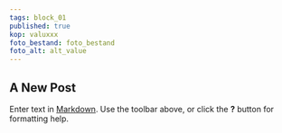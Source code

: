 ```yaml
---
tags: block_01
published: true
kop: valuxxx
foto_bestand: foto_bestand
foto_alt: alt_value
---
```

## A New Post

Enter text in [Markdown](http://daringfireball.net/projects/markdown/). Use the toolbar above, or click the **?** button for formatting help.
